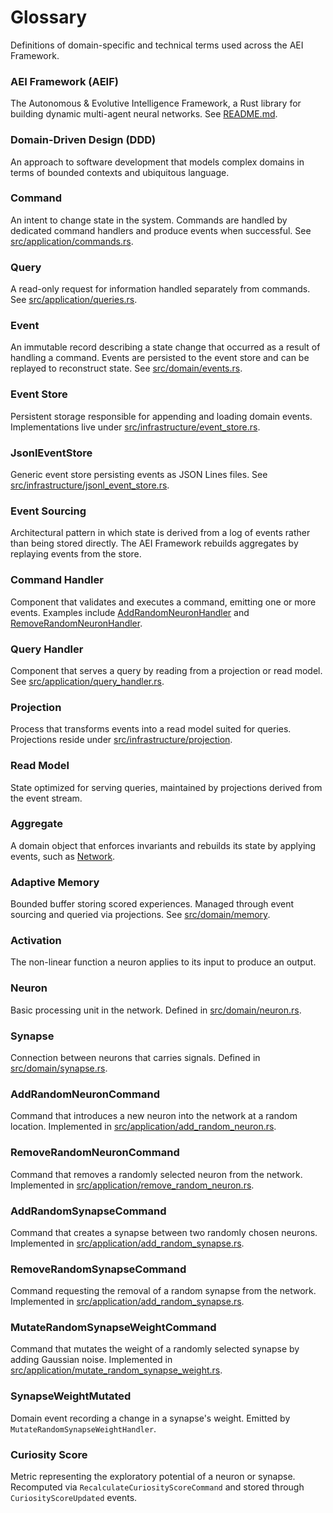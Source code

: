 # Glossary

Definitions of domain-specific and technical terms used across the AEI Framework.

### AEI Framework (AEIF)
The Autonomous & Evolutive Intelligence Framework, a Rust library for building dynamic multi-agent neural networks. See [README.md](README.md).

### Domain-Driven Design (DDD)
An approach to software development that models complex domains in terms of bounded contexts and ubiquitous language.

### Command
An intent to change state in the system. Commands are handled by dedicated command handlers and produce events when successful. See [src/application/commands.rs](src/application/commands.rs).

### Query
A read-only request for information handled separately from commands. See [src/application/queries.rs](src/application/queries.rs).

### Event
An immutable record describing a state change that occurred as a result of handling a command. Events are persisted to the event store and can be replayed to reconstruct state. See [src/domain/events.rs](src/domain/events.rs).

### Event Store
Persistent storage responsible for appending and loading domain events. Implementations live under [src/infrastructure/event_store.rs](src/infrastructure/event_store.rs).

### JsonlEventStore
Generic event store persisting events as JSON Lines files. See [src/infrastructure/jsonl_event_store.rs](src/infrastructure/jsonl_event_store.rs).

### Event Sourcing
Architectural pattern in which state is derived from a log of events rather than being stored directly. The AEI Framework rebuilds aggregates by replaying events from the store.

### Command Handler
Component that validates and executes a command, emitting one or more events. Examples include [AddRandomNeuronHandler](src/application/add_random_neuron.rs) and [RemoveRandomNeuronHandler](src/application/remove_random_neuron.rs).

### Query Handler
Component that serves a query by reading from a projection or read model. See [src/application/query_handler.rs](src/application/query_handler.rs).

### Projection
Process that transforms events into a read model suited for queries. Projections reside under [src/infrastructure/projection](src/infrastructure/projection).

### Read Model
State optimized for serving queries, maintained by projections derived from the event stream.

### Aggregate
A domain object that enforces invariants and rebuilds its state by applying events, such as [Network](src/domain/network.rs).

### Adaptive Memory
Bounded buffer storing scored experiences. Managed through event sourcing and queried via projections. See [src/domain/memory](src/domain/memory).

### Activation
The non-linear function a neuron applies to its input to produce an output.

### Neuron
Basic processing unit in the network. Defined in [src/domain/neuron.rs](src/domain/neuron.rs).

### Synapse
Connection between neurons that carries signals. Defined in [src/domain/synapse.rs](src/domain/synapse.rs).

### AddRandomNeuronCommand
Command that introduces a new neuron into the network at a random location. Implemented in [src/application/add_random_neuron.rs](src/application/add_random_neuron.rs).

### RemoveRandomNeuronCommand
Command that removes a randomly selected neuron from the network. Implemented in [src/application/remove_random_neuron.rs](src/application/remove_random_neuron.rs).

### AddRandomSynapseCommand
Command that creates a synapse between two randomly chosen neurons. Implemented in [src/application/add_random_synapse.rs](src/application/add_random_synapse.rs).

### RemoveRandomSynapseCommand
Command requesting the removal of a random synapse from the network. Implemented in [src/application/add_random_synapse.rs](src/application/remove_random_synapse.rs).

### MutateRandomSynapseWeightCommand
Command that mutates the weight of a randomly selected synapse by adding Gaussian noise. Implemented in [src/application/mutate_random_synapse_weight.rs](src/application/mutate_random_synapse_weight.rs).

### SynapseWeightMutated
Domain event recording a change in a synapse's weight. Emitted by `MutateRandomSynapseWeightHandler`.

### Curiosity Score
Metric representing the exploratory potential of a neuron or synapse. Recomputed via `RecalculateCuriosityScoreCommand` and stored through `CuriosityScoreUpdated` events.

